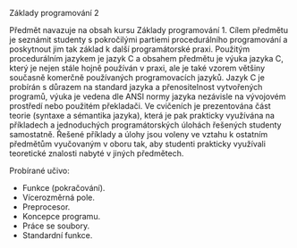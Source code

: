 Základy programování 2

Předmět navazuje na obsah kursu Základy programování 1. Cílem předmětu je seznámit studenty s pokročilými partiemi procedurálního programování a poskytnout jim tak základ k další programátorské praxi. Použitým procedurálním jazykem je jazyk C a obsahem předmětu je výuka jazyka C, který je nejen stále hojně používán v praxi, ale je také vzorem většiny současně komerčně používaných programovacích jazyků. Jazyk C je probírán s důrazem na standard jazyka a přenositelnost vytvořených programů, výuka je vedena dle ANSI normy jazyka nezávisle na vývojovém prostředí nebo použitém překladači. Ve cvičeních je prezentována část teorie (syntaxe a sémantika jazyka), která je pak prakticky využívána na příkladech a jednoduchých programátorských úlohách řešených studenty samostatně. Řešené příklady a úlohy jsou voleny ve vztahu k ostatním předmětům vyučovaným v oboru tak, aby studenti prakticky využívali teoretické znalosti nabyté v jiných předmětech. 

Probírané učivo:
- Funkce (pokračování).
- Vícerozměrná pole.
- Preprocesor.
- Koncepce programu.
- Práce se soubory.
- Standardní funkce. 
